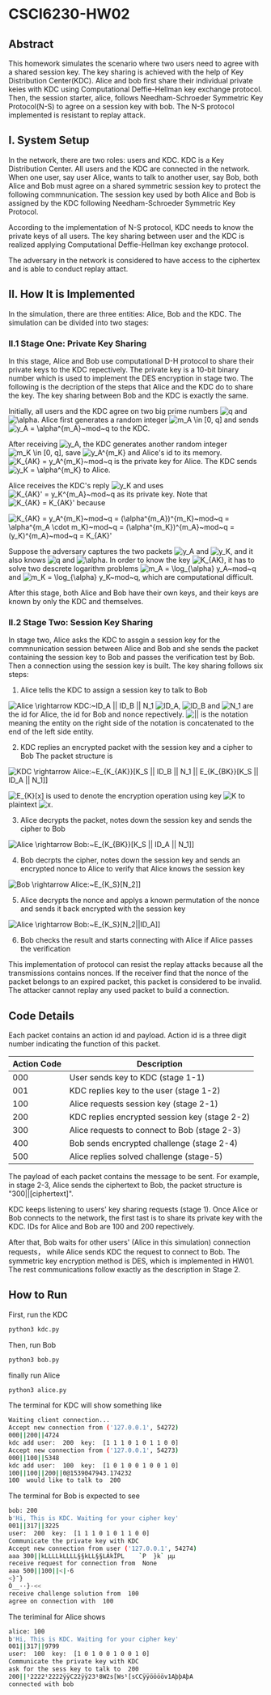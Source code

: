 # CSCI6230-HW02

## Abstract
This homework simulates the scenario where two users need to agree with a shared session key. The key sharing is achieved with the help of Key Distribution Center(KDC).
Alice and bob first share their individual private keies with KDC using Computational Deffie-Hellman key exchange protocol. Then, the session starter, alice, follows Needham-Schroeder Symmetric Key Protocol(N-S) to agree on a session key with bob. The N-S protocol implemented is resistant to replay attack.

## I. System Setup
In the network, there are two roles: users and KDC.
KDC is a Key Distribution Center. All users and the KDC are connected in the network. When one user, say user Alice, wants to talk to another user, say Bob, both Alice and Bob must agree on a shared symmetric session key to protect the following commnunication. The session key used by both Alice and Bob is assigned by the KDC following Needham-Schroeder Symmetric Key Protocol.

According to the implementation of N-S protocol, KDC needs to know the private keys of all users. The key sharing between user and the KDC is realized applying Computational Deffie-Hellman key exchange protocol.

The adversary in the network is considered to have access to the ciphertex and is able to conduct replay attact.

## II. How It is Implemented
In the simulation, there are three entities: Alice, Bob and the KDC.
The simulation can be divided into two stages:
### II.1 Stage One: Private Key Sharing
In this stage, Alice and Bob use computational D-H protocol to share their private keys to the KDC repectively. The private key is a 10-bit binary number which is used to implement the DES encryption in stage two. The following is the decription of the steps that Alice and the KDC do to share the key. The key sharing between Bob and the KDC is exactly the same.

Initially, all users and the KDC agree on two big prime numbers <img src="http://latex.codecogs.com/gif.latex?q" title="q" /> and <img src="http://latex.codecogs.com/gif.latex?\alpha" title="\alpha" />.
Alice first generates a random integer <img src="http://latex.codecogs.com/gif.latex?m_A&space;\in&space;[0,&space;q]" title="m_A \in [0, q]" /> and sends <img src="http://latex.codecogs.com/gif.latex?y_A&space;=&space;\alpha^{m_A}~mod~q" title="y_A = \alpha^{m_A}~mod~q" /> to the KDC.

After receiving <img src="http://latex.codecogs.com/gif.latex?y_A" title="y_A" />, the KDC generates another random integer <img src="http://latex.codecogs.com/gif.latex?m_K&space;\in&space;[0,&space;q]" title="m_K \in [0, q]" />, save <img src="http://latex.codecogs.com/gif.latex?y_A^{m_K}" title="y_A^{m_K}" /> and Alice's id to its memory. <img src="http://latex.codecogs.com/gif.latex?K_{AK}&space;=&space;y_A^{m_K}~mod~q" title="K_{AK} = y_A^{m_K}~mod~q" /> is the private key for Alice. The KDC sends <img src="http://latex.codecogs.com/gif.latex?y_K&space;=&space;\alpha^{m_K}" title="y_K = \alpha^{m_K}" /> to Alice.

Alice receives the KDC's reply <img src="http://latex.codecogs.com/gif.latex?y_K" title="y_K" /> and uses <img src="http://latex.codecogs.com/gif.latex?K_{AK}'&space;=&space;y_K^{m_A}~mod~q" title="K_{AK}' = y_K^{m_A}~mod~q" /> as its private key.
Note that <img src="http://latex.codecogs.com/gif.latex?K_{AK}&space;=&space;K_{AK}'" title="K_{AK} = K_{AK}'" /> because

<img src="http://latex.codecogs.com/gif.latex?K_{AK}&space;=&space;y_A^{m_K}~mod~q&space;=&space;(\alpha^{m_A})^{m_K}~mod~q&space;=&space;\alpha^{m_A&space;\cdot&space;m_K}~mod~q&space;=&space;(\alpha^{m_K})^{m_A}~mod~q&space;=&space;(y_K)^{m_A}~mod~q&space;=&space;K_{AK}'" title="K_{AK} = y_A^{m_K}~mod~q = (\alpha^{m_A})^{m_K}~mod~q = \alpha^{m_A \cdot m_K}~mod~q = (\alpha^{m_K})^{m_A}~mod~q = (y_K)^{m_A}~mod~q = K_{AK}'" />

Suppose the adversary captures the two packets <img src="http://latex.codecogs.com/gif.latex?y_A" title="y_A" /> and <img src="http://latex.codecogs.com/gif.latex?y_K" title="y_K" />, and it also knows <img src="http://latex.codecogs.com/gif.latex?q" title="q" /> and <img src="http://latex.codecogs.com/gif.latex?\alpha" title="\alpha" />. In order to know the key <img src="http://latex.codecogs.com/gif.latex?K_{AK}" title="K_{AK}" />, it has to solve two descrete logarithm problems <img src="http://latex.codecogs.com/gif.latex?m_A&space;=&space;\log_{\alpha}&space;y_A~mod~q" title="m_A = \log_{\alpha} y_A~mod~q" /> and <img src="http://latex.codecogs.com/gif.latex?m_K&space;=&space;\log_{\alpha}&space;y_K~mod~q" title="m_K = \log_{\alpha} y_K~mod~q" />, which are computational difficult.

After this stage, both Alice and Bob have their own keys, and their keys are known by only the KDC and themselves.

### II.2 Stage Two: Session Key Sharing
In stage two, Alice asks the KDC to assgin a session key for the commnunication session between Alice and Bob and she sends the packet containing the session key to Bob and passes the verification test by Bob. Then a connection using the session key is built. The key sharing follows six steps:

1. Alice tells the KDC to assign a session key to talk to Bob

<img src="http://latex.codecogs.com/gif.latex?Alice&space;\rightarrow&space;KDC:~ID_A&space;||&space;ID_B&space;||&space;N_1" title="Alice \rightarrow KDC:~ID_A || ID_B || N_1" />
<img src="http://latex.codecogs.com/gif.latex?ID_A" title="ID_A" />, <img src="http://latex.codecogs.com/gif.latex?ID_B" title="ID_B" /> and <img src="http://latex.codecogs.com/gif.latex?N_1" title="N_1" /> are the id for Alice, the id for Bob and nonce repectively. <img src="http://latex.codecogs.com/gif.latex?||" title="||" /> is the notation meaning the entity on the right side of the notation is concatenated to the end of the left side entity.

2. KDC replies an encrypted packet with the session key and a cipher to Bob
The packet structure is

<img src="http://latex.codecogs.com/gif.latex?KDC&space;\rightarrow&space;Alice:~E_{K_{AK}}[K_S&space;||&space;ID_B&space;||&space;N_1&space;||&space;E_{K_{BK}}[K_S&space;||&space;ID_A&space;||&space;N_1]]" title="KDC \rightarrow Alice:~E_{K_{AK}}[K_S || ID_B || N_1 || E_{K_{BK}}[K_S || ID_A || N_1]]" />

<img src="http://latex.codecogs.com/gif.latex?E_{K}[x]" title="E_{K}[x]" /> is used to denote the encryption operation using key <img src="http://latex.codecogs.com/gif.latex?K" title="K" /> to plaintext <img src="http://latex.codecogs.com/gif.latex?x" title="x" />.

3. Alice decrypts the packet, notes down the session key and sends the cipher to Bob

<img src="http://latex.codecogs.com/gif.latex?Alice&space;\rightarrow&space;Bob:~E_{K_{BK}}[K_S&space;||&space;ID_A&space;||&space;N_1]]" title="Alice \rightarrow Bob:~E_{K_{BK}}[K_S || ID_A || N_1]]" />

4. Bob decrpts the cipher, notes down the session key and sends an encrypted nonce to Alice to verify that Alice knows the session key

<img src="http://latex.codecogs.com/gif.latex?Bob&space;\rightarrow&space;Alice:~E_{K_S}[N_2]]" title="Bob \rightarrow Alice:~E_{K_S}[N_2]]" />

5. Alice decrypts the nonce and applys a known permutation of the nonce and sends it back encrypted with the session key

<img src="http://latex.codecogs.com/gif.latex?Alice&space;\rightarrow&space;Bob:~E_{K_S}[N_2||ID_A]]" title="Alice \rightarrow Bob:~E_{K_S}[N_2||ID_A]]" />

6. Bob checks the result and starts connecting with Alice if Alice passes the verification

This implementation of protocol can resist the replay attacks because all the transmissions contains nonces. If the receiver find that the nonce of the packet belongs to an expired packet, this packet is considered to be invalid. The attacker cannot replay any used packet to build a connection.

## Code Details
Each packet contains an action id and payload. Action id is a three digit number indicating the function of this packet.

| Action Code | Description                                   |
|-------------|-----------------------------------------------|
| 000         | User sends key to KDC (stage 1-1)             |
| 001         | KDC replies key to the user (stage 1-2)       |
| 100         | Alice requests session key (stage 2-1)        |
| 200         | KDC replies encrypted session key (stage 2-2) |
| 300         | Alice requests to connect to Bob (stage 2-3)  |
| 400         | Bob sends encrypted challenge (stage 2-4)     |
| 500         | Alice replies solved challenge (stage-5)      |

The payload of each packet contains the message to be sent. For example, in stage 2-3, Alice sends the ciphertext to Bob, the packet structure is "300||[ciphertext]".

KDC keeps listening to users' key sharing requests (stage 1). Once Alice or Bob connects to the network, the first tast is to share its private key with the KDC.
IDs for Alice and Bob are 100 and 200 repectively.

After that, Bob waits for other users' (Alice in this simulation) connection requests， while Alice sends KDC the request to connect to Bob. The symmetric key encryption method is DES, which is implemented in HW01. The rest communications follow exactly as the description in Stage 2.

## How to Run
First, run the KDC
```bash
python3 kdc.py
```
Then, run Bob
```bash
python3 bob.py
```
finally run Alice
```bash
python3 alice.py
```

The terminal for KDC will show something like
```bash
Waiting client connection...
Accept new connection from ('127.0.0.1', 54272)
000||200||4724
kdc add user:  200  key:  [1 1 1 0 1 0 1 1 0 0]
Accept new connection from ('127.0.0.1', 54273)
000||100||5348
kdc add user:  100  key:  [1 0 1 0 0 1 0 0 1 0]
100||100||200||0@1539047943.174232
100  would like to talk to  200
```

The terminal for Bob is expected to see
```bash
bob: 200
b'Hi, This is KDC. Waiting for your cipher key'
001||317||3225
user:  200  key:  [1 1 1 0 1 0 1 1 0 0]
Communicate the private key with KDC
Accept new connection from user ('127.0.0.1', 54274)
aaa 300||kLLLLkLLLL§§kLL§§LÁkÎPL	`P	}k`	µµ
receive request for connection from  None
aaa 500||100||<|·6
<}¯}
Ò__··}·<<
receive challenge solution from  100
agree on connection with  100
```
The teriminal for Alice shows
```bash
alice: 100
b'Hi, This is KDC. Waiting for your cipher key'
001||317||9799
user:  100  key:  [1 0 1 0 0 1 0 0 1 0]
Communicate the private key with KDC
ask for the sess key to talk to  200
200||¹2222¹2222ÿÿC22ÿÿ23¹8W2s[Ws¹[sCCÿÿööööv1AþþAþA
connected with bob
```
